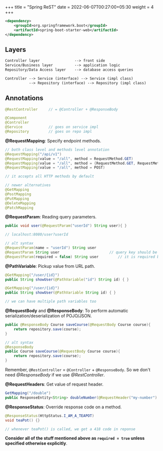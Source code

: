 +++
title = "Spring ReST"
date = 2022-06-07T00:27:00+05:30
weight = 4
+++

```xml
<dependency>
	<groupId>org.springframework.boot</groupId>
	<artifactId>spring-boot-starter-web</artifactId>
</dependency>
```

## Layers
```txt
Controller layer				--> front side
Service/Business layer 			--> application logic
Repository/Data Access layer 	--> database access queries
```

```txt
Controller --> Service (interface) --> Service (impl class)
		   --> Repository (interface) --> Repository (impl class)

```

## Annotations
```java
@RestController 	// = @Controller + @ResponseBody 

@Component
@Controller
@Service			// goes on service impl
@Repository			// goes on repo impl
```

**@RequestMapping**: Specify endpoint methods.
```java
// both class level and methods level annotation
@RequestMapping("/api/v1")
@RequestMapping(value = "/all", method = RequestMethod.GET)
@RequestMapping(value = "/all", method = {RequestMethod.GET, RequestMethod.POST})
@RequestMapping(value = "/all", method = POST)

// it accepts all HTTP methods by default

// newer alternatives
@GetMapping
@PostMapping
@PutMapping
@DeleteMapping
@PatchMapping
```

**@RequestParam**: Reading query parameters.
```java
public void user(@RequestParam("userId") String user){ }

// localhost:8080/user?userId

// alt syntax
@RequestParam(name = "userId") String user
@RequestParam String user 						// query key should be "user"
@RequestParam(required = false) String user 		// it is required by default and abscence leads to error
```


**@PathVariable**: Pickup value from URL path.
```java
@GetMapping("/user/{id}")
public String showUser(@PathVariable("id") String id) { }

@GetMapping("/user/{id}")
public String showUser(@PathVariable String id) { }

// we can have multiple path variables too
```

**@RequestBody** and **@ResponseBody**: To perform automatic serialization/deserialization of POJO/JSON.
```java
public @ResponseBody Course saveCourse(@RequestBody Course course){
	return repository.save(course);
}

// alt syntax
@ResponseBody
public Course saveCourse(@RequestBody Course course){
	return repository.save(course);
}
```

Remember, `@RestController` = `@Controller` + `@ResponseBody`. So we don't need _@ResponseBody_ if we use _@RestController_.

**@RequestHeaders**: Get value of request header.
```java
GetMapping("/double")
public ResponseEntity<String> doubleNumber(@RequestHeader("my-number") int myNumber) { }
```

**@ResponseStatus**: Override response code on a method.
```java
@ResponseStatus(HttpStatus.I_AM_A_TEAPOT)
void teaPot() {}

// whenever teaPot() is called, we get a 418 code in reponse
```


**Consider all of the stuff mentioned above as `required = true` unless specified otherwise explicitly**.
